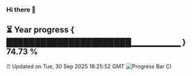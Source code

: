 ### Hi there 👋
⏳ Year progress { ██████████████████████▁▁▁▁▁▁▁▁ } 74.73 %
---
⏰ Updated on Tue, 30 Sep 2025 18:25:52 GMT
![Progress Bar CI](https://github.com/liununu/liununu/workflows/Progress%20Bar%20CI/badge.svg)
